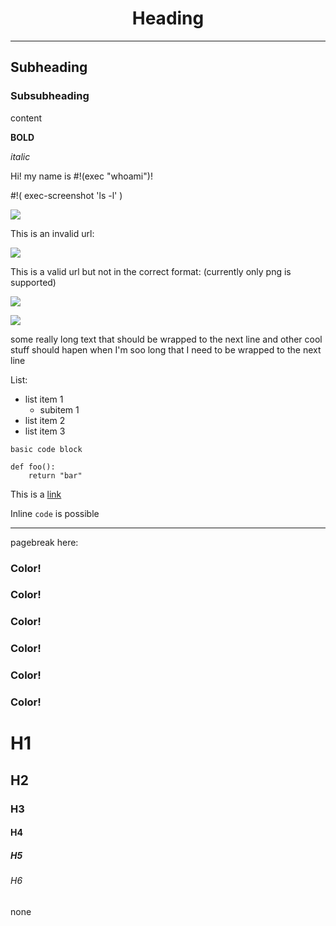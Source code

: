 # <center>Heading</center>

---

## Subheading

### Subsubheading

content

**BOLD**

*italic*

Hi! my name is #!(exec "whoami")!

#!(
	exec-screenshot 'ls -l'
)

![](https://upload.wikimedia.org/wikipedia/commons/e/e5/Mozilla_Firefox_0.8_logo.png)

This is an invalid url:

![](https://invalid)

This is a valid url but not in the correct format: (currently only png is supported)

![](https://via.placeholder.com/650x150.jpg)

![](out.png)

some really long text that should be wrapped to the next line and other cool stuff should hapen when I'm soo long that I need to be wrapped to the next line


List:

- list item 1
  - subitem 1
- list item 2
- list item 3


```
basic code block
```

```
def foo():
	return "bar"
```

This is a [link](https://example.com)

Inline `code` is possible

---

pagebreak here:
<pagebreak>

### <color red>Color!</color>
### <color orange>Color!</color>
### <color yellow>Color!</color>
### <color green>Color!</color>
### <color blue>Color!</color>
### <color purple>Color!</color>

# H1
## H2
### H3
#### H4
##### H5
###### H6

none